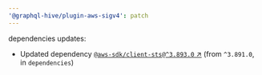 ```yaml
---
'@graphql-hive/plugin-aws-sigv4': patch
---
```


dependencies updates: 

- Updated dependency [`@aws-sdk/client-sts@^3.893.0` ↗︎](https://www.npmjs.com/package/@aws-sdk/client-sts/v/3.893.0) (from `^3.891.0`, in `dependencies`)
